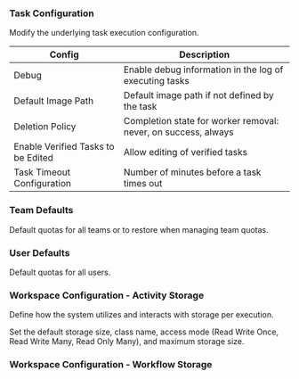 ### Task Configuration

Modify the underlying task execution configuration.

| Config                             | Description                                                                 |
| ---------------------------------- | --------------------------------------------------------------------------- |
| Debug                              | Enable debug information in the log of executing tasks                      |
| Default Image Path                 | Default image path if not defined by the task                               |
| Deletion Policy                    | Completion state for worker removal: never, on success, always              |
| Enable Verified Tasks to be Edited | Allow editing of verified tasks                                             |
| Task Timeout Configuration         | Number of minutes before a task times out                                   |

### Team Defaults

Default quotas for all teams or to restore when managing team quotas.

### User Defaults

Default quotas for all users.

### Workspace Configuration - Activity Storage

Define how the system utilizes and interacts with storage per execution.

Set the default storage size, class name, access mode (Read Write Once, Read Write Many, Read Only Many), and maximum storage size.

### Workspace Configuration - Workflow Storage